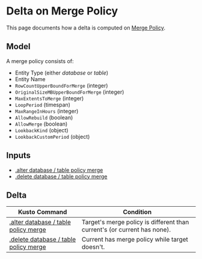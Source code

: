 # Delta on Merge Policy

This page documents how a delta is computed on [Merge Policy](https://docs.microsoft.com/en-us/azure/data-explorer/kusto/management/merge-policy).

## Model

A merge policy consists of:

* Entity Type (either *database* or *table*)
* Entity Name
* `RowCountUpperBoundForMerge` (integer)
* `OriginalSizeMBUpperBoundForMerge` (integer)
* `MaxExtentsToMerge` (integer)
* `LoopPeriod` (timespan)
* `MaxRangeInHours` (integer)
* `AllowRebuild` (boolean)
* `AllowMerge` (boolean)
* `LookbackKind` (object)
* `LookbackCustomPeriod` (object)

## Inputs

* [.alter database / table policy merge](https://docs.microsoft.com/en-us/azure/data-explorer/kusto/management/merge-policy#alter-policy)
* [.delete database / table policy merge](https://docs.microsoft.com/en-us/azure/data-explorer/kusto/management/merge-policy#delete-policy-of-merge)

## Delta

Kusto Command|Condition
-|-
[.alter database / table policy merge](https://docs.microsoft.com/en-us/azure/data-explorer/kusto/management/merge-policy#alter-policy)|Target's merge policy is different than current's (or current has none).
[.delete database / table policy merge](https://docs.microsoft.com/en-us/azure/data-explorer/kusto/management/merge-policy#delete-policy-of-merge)|Current has merge policy while target doesn't.

